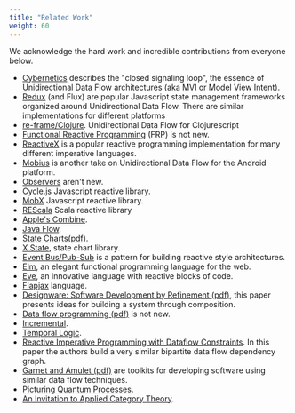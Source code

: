 ```yaml
---
title: "Related Work"
weight: 60
---
```


We acknowledge the hard work and incredible contributions from everyone below.

* [Cybernetics](https://en.wikipedia.org/wiki/Cybernetics) describes the "closed signaling loop", the essence of Unidirectional Data Flow architectures (aka MVI or Model View Intent).
* [Redux](https://redux.js.org) (and Flux) are popular Javascript state management frameworks organized around Unidirectional Data Flow. There are similar implementations for different platforms
* [re-frame/Clojure](https://github.com/day8/re-frame). Unidirectional Data Flow for Clojurescript
* [Functional Reactive Programming](https://en.wikipedia.org/wiki/Functional_reactive_programming) (FRP) is not new.
* [ReactiveX](http://reactivex.io) is a popular reactive programming implementation for many different imperative languages. 
* [Mobius](https://github.com/spotify/mobius) is another take on Unidirectional Data Flow for the Android platform.
* [Observers](https://en.wikipedia.org/wiki/Observer_pattern) aren't new.
* [Cycle.js](https://cycle.js.org) Javascript reactive library.
* [MobX](https://mobx.js.org/README.html) Javascript reactive library.
* [REScala](https://www.rescala-lang.com) Scala reactive library
* [Apple's Combine](https://developer.apple.com/documentation/combine).
* [Java Flow](https://docs.oracle.com/javase/9/docs/api/java/util/concurrent/Flow.html).
* [State Charts(pdf)](http://www.inf.ed.ac.uk/teaching/courses/seoc/2005_2006/resources/statecharts.pdf).
* [X State](https://xstate.js.org), state chart library.
* [Event Bus/Pub-Sub](https://en.wikipedia.org/wiki/Publish–subscribe_pattern) is a pattern for building reactive style architectures.
* [Elm](https://elm-lang.org), an elegant functional programming language for the web.
* [Eve](http://witheve.com), an innovative language with reactive blocks of code.
* [Flapjax](https://www.flapjax-lang.org/index.html) language.
* [Designware: Software Development by Refinement (pdf)](https://citeseerx.ist.psu.edu/viewdoc/download?doi=10.1.1.14.9769&rep=rep1&type=pdf), this paper presents ideas for building a system through composition.
* [Data flow programming (pdf)](http://publications.csail.mit.edu/lcs/pubs/pdf/MIT-LCS-TM-061.pdf) is not new.
* [Incremental](https://blog.janestreet.com/introducing-incremental/).
* [Temporal Logic](https://en.wikipedia.org/wiki/Temporal_logic).
* [Reactive Imperative Programming with Dataflow Constraints](https://arxiv.org/abs/1104.2293). In this paper the authors build a very similar bipartite data flow dependency graph.
* [Garnet and Amulet (pdf)](https://www.cs.cmu.edu/afs/cs/project/amulet/www/papers/toplas-constraint-experience.pdf) are toolkits for developing software using similar data flow techniques.
* [Picturing Quantum Processes](https://www.amazon.com/Picturing-Quantum-Processes-Diagrammatic-Reasoning/dp/110710422X).
* [An Invitation to Applied Category Theory](https://www.amazon.com/Invitation-Applied-Category-Theory-Compositionality/dp/1108711820).
